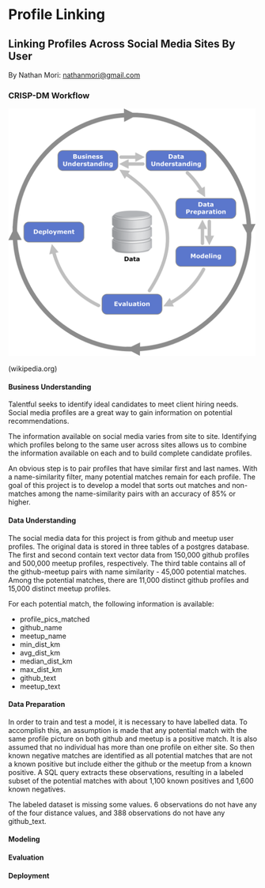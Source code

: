 # Profile Linking
## Linking Profiles Across Social Media Sites By User

By Nathan Mori: nathanmori@gmail.com

### CRISP-DM Workflow
<img src="./img/CRISP-DM_Process_Diagram.png" alt="CRISP-DM" width="500">

(wikipedia.org)

#### Business Understanding
Talentful seeks to identify ideal candidates to meet client hiring needs. Social media profiles are a great way to gain information on potential recommendations.

The information available on social media varies from site to site. Identifying which profiles belong to the same user across sites allows us to combine the information available on each and to build complete candidate profiles.

An obvious step is to pair profiles that have similar first and last names. With a name-similarity filter, many potential matches remain for each profile. The goal of this project is to develop a model that sorts out matches and non-matches among the name-similarity pairs with an accuracy of 85% or higher.

#### Data Understanding
The social media data for this project is from github and meetup user profiles.  The original data is stored in three tables of a postgres database. The first and second contain text vector data from 150,000 github profiles and 500,000 meetup profiles, respectively. The third table contains all of the github-meetup pairs with name similarity - 45,000 potential matches. Among the potential matches, there are 11,000 distinct github profiles and 15,000 distinct meetup profiles.

For each potential match, the following information is available:
- profile_pics_matched
- github_name
- meetup_name
- min_dist_km
- avg_dist_km
- median_dist_km
- max_dist_km
- github_text
- meetup_text

#### Data Preparation
In order to train and test a model, it is necessary to have labelled data. To accomplish this, an assumption is made that any potential match with the same profile picture on both github and meetup is a positive match. It is also assumed that no individual has more than one profile on either site. So then known negative matches are identified as all potential matches that are not a known positive but include either the github or the meetup from a known positive. A SQL query extracts these observations, resulting in a labeled subset of the potential matches with about 1,100 known positives and 1,600 known negatives.

The labeled dataset is missing some values. 6 observations do not have any of the four distance values, and 388 observations do not have any github_text.

#### Modeling

#### Evaluation

#### Deployment
